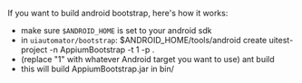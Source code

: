 If you want to build android bootstrap, here's how it works:

* make sure `$ANDROID_HOME` is set to your android sdk
* in `uiautomator/bootstrap`:
    $ANDROID_HOME/tools/android create uitest-project -n AppiumBootstrap -t
    1 -p .
* (replace "1" with whatever Android target you want to use)
    ant build
* this will build AppiumBootstrap.jar in bin/
